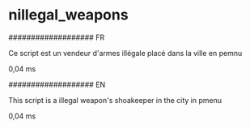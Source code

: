 # nillegal_weapons


################### FR


Ce script est un vendeur d'armes illégale placé dans la ville en pemnu

0,04 ms

################### EN 

This script is a illegal weapon's shoakeeper in the city in pmenu

0,04 ms 
